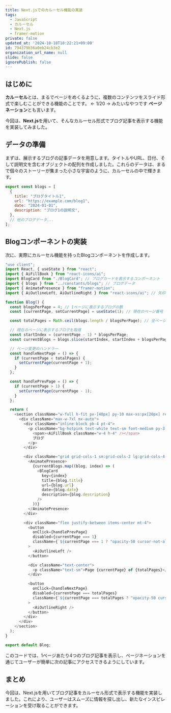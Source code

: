 ```yaml
---
title: Next.jsでのカルーセル機能の実装
tags:
  - JavaScript
  - カルーセル
  - Next.js
  - framer-motion
private: false
updated_at: '2024-10-18T10:22:21+09:00'
id: 794379b36a0eb24cb3e2
organization_url_name: null
slide: false
ignorePublish: false
---
```

## はじめに
**カルーセル**とは、まるでページをめくるように、複数のコンテンツをスライド形式で楽しむことができる機能のことです。
← 1/20 → みたいなやつです
**ページネーション**とも言います。

今回は、**Next.js**を用いて、そんなカルーセル形式でブログ記事を表示する機能を実装してみました。

## データの準備
まずは、展示するブログの記事データを用意します。タイトルやURL、日付、そして説明文を含むオブジェクトの配列を作成しました。これらのデータは、まるで個々のストーリーが集まった小さな宇宙のように、カルーセルの中で輝きます。
```javascript
export const blogs = [
  {
    title: "ブログタイトル1",
    url: "https://example.com/blog1",
    date: "2024-01-01",
    description: "ブログ1の説明文",
  },
  // 他のブログデータ...
];

```
## Blogコンポーネントの実装
次に、実際にカルーセル機能を持ったBlogコンポーネントを作成します。
```javascript
"use client";
import React, { useState } from "react";
import { AiFillBook } from "react-icons/ai";
import BlogCard from "./BlogCard"; // ブログカードを表示するコンポーネント
import { blogs } from "../constants/blogs"; // ブログデータ
import { AnimatePresence } from "framer-motion";
import { AiOutlineLeft, AiOutlineRight } from "react-icons/ai"; // 矢印アイコン

function Blog() {
  const blogsPerPage = 4; // 1ページに表示するブログの数
  const [currentPage, setCurrentPage] = useState(1); // 現在のページ番号

  const totalPages = Math.ceil(blogs.length / blogsPerPage); // 全ページ数

  // 現在のページに表示するブログを取得
  const startIndex = (currentPage - 1) * blogsPerPage;
  const currentBlogs = blogs.slice(startIndex, startIndex + blogsPerPage);

  // ページ変更のハンドラー
  const handleNextPage = () => {
    if (currentPage < totalPages) {
      setCurrentPage(currentPage + 1);
    }
  };

  const handlePrevPage = () => {
    if (currentPage > 1) {
      setCurrentPage(currentPage - 1);
    }
  };

  return (
    <section className="w-full h-fit px-[40px] py-10 max-xs:px[20px] relative bg-white" id="blog">
      <div className="max-w-7xl mx-auto">
        <div className="inline-block pb-4 pt-4">
          <p className="bg-hotpink text-white text-sm font-medium py-3 px-5 rounded-full flex items-center gap-2">
            <span><AiFillBook className="w-4 h-4" /></span>
            ブログ
          </p>
        </div>

        <div className="grid grid-cols-1 sm:grid-cols-2 lg:grid-cols-4 gap-4 max-w-[1200px] mx-auto">
          <AnimatePresence>
            {currentBlogs.map((blog, index) => (
              <BlogCard
                key={index}
                title={blog.title}
                url={blog.url}
                date={blog.date}
                description={blog.description}
              />
            ))}
          </AnimatePresence>
        </div>

        <div className="flex justify-between items-center mt-4">
          <button
            onClick={handlePrevPage}
            disabled={currentPage === 1}
            className={`${currentPage === 1 ? "opacity-50 cursor-not-allowed" : ""} bg-gray-300 text-gray-700 px-3 py-1 rounded-md`}
          >
            <AiOutlineLeft />
          </button>

          <div className="text-center">
            <p className="text-sm">Page {currentPage} of {totalPages}</p>
          </div>

          <button
            onClick={handleNextPage}
            disabled={currentPage === totalPages}
            className={`${currentPage === totalPages ? "opacity-50 cursor-not-allowed" : ""} bg-gray-300 text-gray-700 px-3 py-1 rounded-md`}
          >
            <AiOutlineRight />
          </button>
        </div>
      </div>
    </section>
  );
}

export default Blog;
```
このコードでは、1ページあたり4つのブログ記事を表示し、ページネーションを通じてユーザーが簡単に次の記事にアクセスできるようにしています。

## まとめ
今回は、Next.jsを用いてブログ記事をカルーセル形式で表示する機能を実装しました。これにより、ユーザーはスムーズに情報を探し出し、新たなインスピレーションを受け取ることができます。
